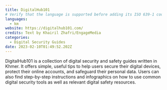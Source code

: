 ```yaml
---
title: DigitalHub101
# Verify that the language is supported before adding its ISO 639-1 code here. without the country code, i.e. ms instead of ms_MY.
languages:
  - km
website: https://digitalhub101.com/
credits: Text by Khairil Zhafri/EngageMedia
categories:
  - Digital Security Guides
date: 2023-02-10T01:49:52.202Z
---
```

D﻿igitalHub101 is a collection of digital security and safety guides written in Khmer. It offers simple, useful tips to help users secure their digital devices, protect their online accounts, and safeguard their personal data. Users can also find step-by-step instructions and infographics on how to use common digital security tools as well as relevant digital safety resources.